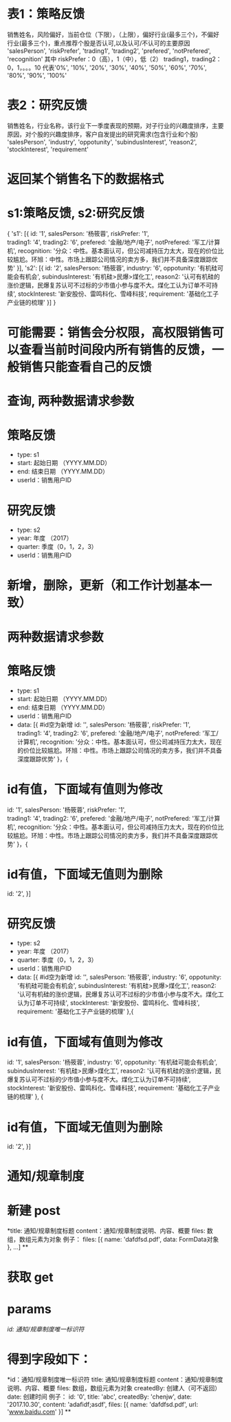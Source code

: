 # 表1：策略反馈
销售姓名，风险偏好，当前仓位（下限），（上限），偏好行业(最多三个)，不偏好行业(最多三个)，重点推荐个股是否认可,以及认可/不认可的主要原因
'salesPerson', 'riskPrefer', 'trading1', 'trading2', 'prefered', 'notPrefered', 'recognition'
其中 riskPrefer：0（高），1（中），低（2）
trading1，trading2：0，1，。。。10 代表'0%', '10%', '20%', '30%', '40%', '50%', '60%', '70%', '80%', '90%', '100%'
# 表2：研究反馈
销售姓名，行业名称，该行业下一季度表现的预期，对子行业的兴趣度排序，主要原因，对个股的兴趣度排序，客户自发提出的研究需求(包含行业和个股)
'salesPerson', 'industry', 'oppotunity', 'subindusInterest', 'reason2', 'stockInterest', 'requirement'

# 返回某个销售名下的数据格式
# s1:策略反馈, s2:研究反馈
{
  's1': [{
    id: '1',
    salesPerson: '杨筱蓉',
    riskPrefer: '1',  
    trading1: '4',
    trading2: '6',
    prefered: '金融/地产/电子',
    notPrefered: '军工/计算机',
    recognition: '分众：中性。基本面认可，但公司减持压力太大，现在的价位比较尴尬。环旭：中性。市场上跟踪公司情况的卖方多，我们并不具备深度跟踪优势'
  }],
  's2': [{
    id: '2',
    salesPerson: '杨筱蓉',
    industry: '6',
    oppotunity: '有机硅可能会有机会',
    subindusInterest: '有机硅>民爆>煤化工',
    reason2: '认可有机硅的涨价逻辑，民爆复苏认可不过标的少市值小参与度不大。煤化工认为订单不可持续',
    stockInterest: '新安股份、雷鸣科化、雪峰科技',
    requirement: '基础化工子产业链的梳理'
  }]
}

# 可能需要：销售会分权限，高权限销售可以查看当前时间段内所有销售的反馈，一般销售只能查看自己的反馈
# 查询, 两种数据请求参数
# 策略反馈
* type: s1
* start: 起始日期 （YYYY.MM.DD）
* end: 结束日期 （YYYY.MM.DD）
* userId：销售用户ID

# 研究反馈
* type: s2
* year: 年度 （2017）
* quarter: 季度（0，1，2，3）
* userId：销售用户ID

# 新增，删除，更新（和工作计划基本一致）
# 两种数据请求参数
# 策略反馈
* type: s1
* start: 起始日期 （YYYY.MM.DD）
* end: 结束日期 （YYYY.MM.DD）
* userId：销售用户ID
* data: [{
#id空为新增
  id: '',
  salesPerson: '杨筱蓉',
  riskPrefer: '1',  
  trading1: '4',
  trading2: '6',
  prefered: '金融/地产/电子',
  notPrefered: '军工/计算机',
  recognition: '分众：中性。基本面认可，但公司减持压力太大，现在的价位比较尴尬。环旭：中性。市场上跟踪公司情况的卖方多，我们并不具备深度跟踪优势'
}，{
# id有值，下面域有值则为修改
  id: '1',
  salesPerson: '杨筱蓉',
  riskPrefer: '1',  
  trading1: '4',
  trading2: '6',
  prefered: '金融/地产/电子',
  notPrefered: '军工/计算机',
  recognition: '分众：中性。基本面认可，但公司减持压力太大，现在的价位比较尴尬。环旭：中性。市场上跟踪公司情况的卖方多，我们并不具备深度跟踪优势'
}，{
# id有值，下面域无值则为删除
  id: '2',
  }]
# 研究反馈
* type: s2
* year: 年度 （2017）
* quarter: 季度（0，1，2，3）
* userId：销售用户ID
* data: [{
#id空为新增
  id: '',
  salesPerson: '杨筱蓉',
  industry: '6',
  oppotunity: '有机硅可能会有机会',
  subindusInterest: '有机硅>民爆>煤化工',
  reason2: '认可有机硅的涨价逻辑，民爆复苏认可不过标的少市值小参与度不大。煤化工认为订单不可持续',
  stockInterest: '新安股份、雷鸣科化、雪峰科技',
  requirement: '基础化工子产业链的梳理'
},{
# id有值，下面域有值则为修改
  id: '1',
  salesPerson: '杨筱蓉',
  industry: '6',
  oppotunity: '有机硅可能会有机会',
  subindusInterest: '有机硅>民爆>煤化工',
  reason2: '认可有机硅的涨价逻辑，民爆复苏认可不过标的少市值小参与度不大。煤化工认为订单不可持续',
  stockInterest: '新安股份、雷鸣科化、雪峰科技',
  requirement: '基础化工子产业链的梳理'
}, {
# id有值，下面域无值则为删除
  id: '2',
}]

# 通知/规章制度
# 新建 post
*title: 通知/规章制度标题
content：通知/规章制度说明、内容、概要
files: 数组，数组元素为对象
例子：
  files: [{
    name: 'dafdfsd.pdf',
    data: FormData对象
  },
  ...]
**

# 获取 get
# params
*id: 通知/规章制度唯一标识符*
# 得到字段如下：
*id：通知/规章制度唯一标识符
title: 通知/规章制度标题
content：通知/规章制度说明、内容、概要
files: 数组，数组元素为对象
createdBy: 创建人（可不返回）
date: 创建时间
例子：
  id: '0',
  title: 'abc',
  createdBy: 'chenjw',
  date: '2017.10.30',
  content: 'adafidf;asdf',
  files: [{
    name: 'dafdfsd.pdf',
    url: 'www.baidu.com'
  }]
**
